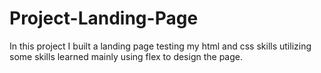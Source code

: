 # Project-Landing-Page
In this project I built a landing page testing my html and css skills utilizing some skills learned mainly using flex to design the page.
